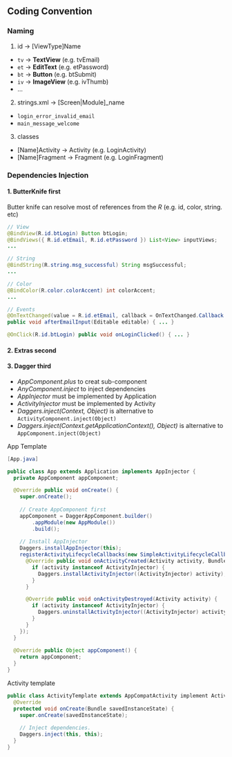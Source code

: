 
## Coding Convention
### Naming
1. id -> [ViewType]Name

  - `tv` -> **TextView** (e.g. tvEmail)
  - `et` -> **EditText** (e.g. etPassword)
  - `bt` -> **Button** (e.g. btSubmit)
  - `iv` -> **ImageView** (e.g. ivThumb)
  - ...

2. strings.xml -> [Screen|Module]_name

  - `login_error_invalid_email`
  - `main_message_welcome`

3. classes

  - [Name]Activity -> Activity (e.g. LoginActivity)
  - [Name]Fragment -> Fragment (e.g. LoginFragment)

### Dependencies Injection
#### 1. ButterKnife first

  Butter knife can resolve most of references from the *R* (e.g. id, color, string. etc)
  
  ~~~java
  // View
  @BindView(R.id.btLogin) Button btLogin;
  @BindViews({ R.id.etEmail, R.id.etPassword }) List<View> inputViews;
  ...
  
  // String
  @BindString(R.string.msg_successful) String msgSuccessful;
  ...
  
  // Color
  @BindColor(R.color.colorAccent) int colorAccent;
  ...
  
  // Events
  @OnTextChanged(value = R.id.etEmail, callback = OnTextChanged.Callback.AFTER_TEXT_CHANGED)
  public void afterEmailInput(Editable editable) { ... }
  
  @OnClick(R.id.btLogin) public void onLoginClicked() { ... }
  ~~~

#### 2. Extras second

#### 3. Dagger third

- *AppComponent.plus* to creat sub-component
- *AnyComponent.inject* to inject dependencies
- *AppInjector* must be implemented by Application
- *ActivityInjector* must be implemented by Activity
- *Daggers.inject(Context, Object)* is alternative to `ActivityComponent.inject(Object)`
- *Daggers.inject(Context.getApplicationContext(), Object)* is alternative to `AppComponent.inject(Object)`

App Template

~~~java
[App.java]

public class App extends Application implements AppInjector {
  private AppComponent appComponent;

  @Override public void onCreate() {
    super.onCreate();
    
    // Create AppComponent first
    appComponent = DaggerAppComponent.builder()
        .appModule(new AppModule())
        .build();
        
    // Install AppInjector
    Daggers.installAppInjector(this);
    registerActivityLifecycleCallbacks(new SimpleActivityLifecycleCallbacks() {
      @Override public void onActivityCreated(Activity activity, Bundle bundle) {
        if (activity instanceof ActivityInjector) {
          Daggers.installActivityInjector((ActivityInjector) activity);
        }
      }

      @Override public void onActivityDestroyed(Activity activity) {
        if (activity instanceof ActivityInjector) {
          Daggers.uninstallActivityInjector((ActivityInjector) activity);
        }
      }
    });
  }
  
  @Override public Object appComponent() {
    return appComponent;
  }
}
~~~

Activity template

~~~java
public class ActivityTemplate extends AppCompatActivity implement ActivityInjector {
  @Override
  protected void onCreate(Bundle savedInstanceState) {
    super.onCreate(savedInstanceState);
    
    // Inject dependencies.
    Daggers.inject(this, this);
  }
}
~~~
